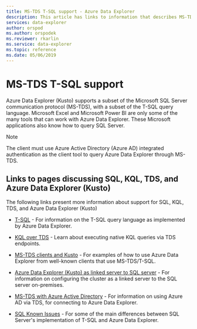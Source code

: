 ```yaml
---
title: MS-TDS T-SQL support - Azure Data Explorer
description: This article has links to information that describes MS-TDS T-SQL support in Azure Data Explorer.
services: data-explorer
author: orspod
ms.author: orspodek
ms.reviewer: rkarlin
ms.service: data-explorer
ms.topic: reference
ms.date: 05/06/2019
---
```

# MS-TDS T-SQL support

Azure Data Explorer (Kusto) supports a subset of the Microsoft SQL Server communication protocol (MS-TDS),
with a subset of the T-SQL query language. Microsoft Excel and Microsoft Power BI are only some of the many tools that can work with Azure Data Explorer. These Microsoft applications also know how to query SQL Server.

> [!NOTE]
> The client must use Azure Active Directory (Azure AD) integrated authentication as the client tool to query Azure Data Explorer through MS-TDS.

## Links to pages discussing SQL, KQL, TDS, and Azure Data Explorer (Kusto)

The following links present more information about support for SQL, KQL, TDS, and Azure Data Explorer (Kusto)

* [T-SQL](./t-sql.md) - For information on the T-SQL query language as implemented by Azure Data Explorer. 

* [KQL over TDS](./tdskql.md) - Learn about executing native KQL queries via TDS endpoints.

* [MS-TDS clients and Kusto](./clients.md) - For examples of how to use Azure Data Explorer from well-known clients that use MS-TDS/T-SQL.

* [Azure Data Explorer (Kusto) as linked server to SQL server](./linkedserver.md) - For information on configuring the cluster as a linked server to the SQL server on-premises. 

* [MS-TDS with Azure Active Directory](./aad.md) - For information on using Azure AD via TDS, for connecting to Azure Data Explorer.

* [SQL Known Issues](./sqlknownissues.md) - For some of the main differences between SQL Server's implementation of T-SQL and Azure Data Explorer.
